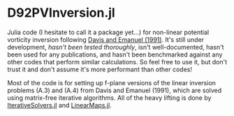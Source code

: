 # D92PVInversion.jl

Julia code (I hesitate to call it a package yet...) for non-linear potential vorticity inversion following [Davis and Emanuel (1991)](https://doi.org/10.1175/1520-0493(1991)119<1929:PVDOC>2.0.CO;2). It's still under development, *hasn't been tested thoroughly*, isn't well-documented, hasn't been used for any publications, and hasn't been benchmarked against any other codes that perform similar calculations. So feel free to use it, but don't trust it and don't assume it's more performant than other codes!

Most of the code is for setting up f-plane versions of the linear inversion problems (A.3) and (A.4) from Davis and Emanuel (1991), which are solved using matrix-free iterative algorithms. All of the heavy lifting is done by [IterativeSolvers.jl](https://github.com/JuliaLinearAlgebra/IterativeSolvers.jl) and [LinearMaps.jl](https://github.com/Jutho/LinearMaps.jl).
